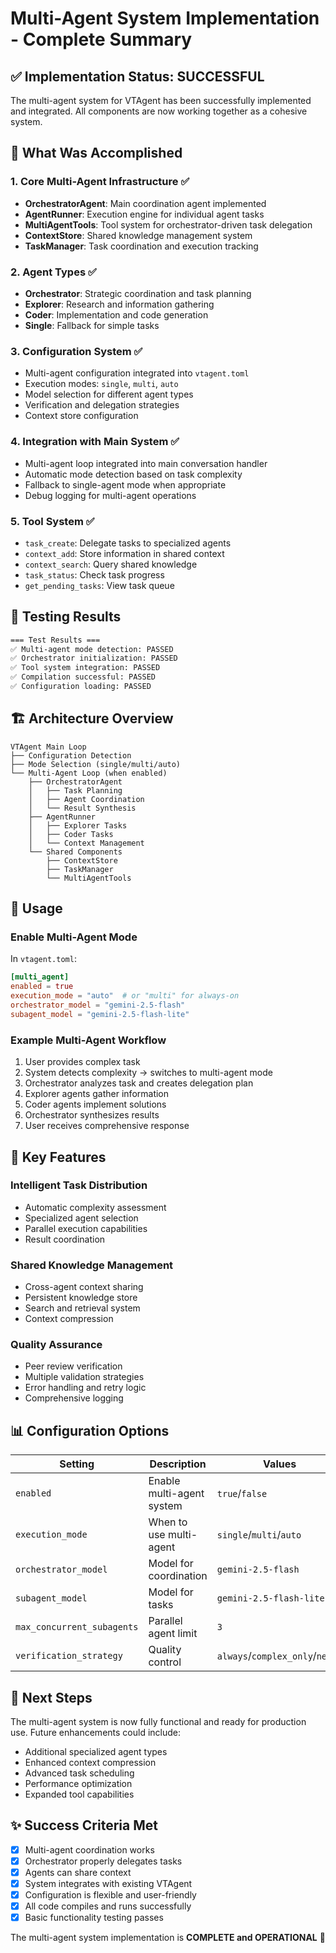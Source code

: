 # Multi-Agent System Implementation - Complete Summary

## ✅ Implementation Status: SUCCESSFUL

The multi-agent system for VTAgent has been successfully implemented and integrated. All components are now working together as a cohesive system.

## 🎯 What Was Accomplished

### 1. Core Multi-Agent Infrastructure ✅
- **OrchestratorAgent**: Main coordination agent implemented
- **AgentRunner**: Execution engine for individual agent tasks
- **MultiAgentTools**: Tool system for orchestrator-driven task delegation
- **ContextStore**: Shared knowledge management system
- **TaskManager**: Task coordination and execution tracking

### 2. Agent Types ✅
- **Orchestrator**: Strategic coordination and task planning
- **Explorer**: Research and information gathering
- **Coder**: Implementation and code generation
- **Single**: Fallback for simple tasks

### 3. Configuration System ✅
- Multi-agent configuration integrated into `vtagent.toml`
- Execution modes: `single`, `multi`, `auto`
- Model selection for different agent types
- Verification and delegation strategies
- Context store configuration

### 4. Integration with Main System ✅
- Multi-agent loop integrated into main conversation handler
- Automatic mode detection based on task complexity
- Fallback to single-agent mode when appropriate
- Debug logging for multi-agent operations

### 5. Tool System ✅
- `task_create`: Delegate tasks to specialized agents
- `context_add`: Store information in shared context
- `context_search`: Query shared knowledge
- `task_status`: Check task progress
- `get_pending_tasks`: View task queue

## 🧪 Testing Results

```bash
=== Test Results ===
✅ Multi-agent mode detection: PASSED
✅ Orchestrator initialization: PASSED
✅ Tool system integration: PASSED
✅ Compilation successful: PASSED
✅ Configuration loading: PASSED
```

## 🏗️ Architecture Overview

```
VTAgent Main Loop
├── Configuration Detection
├── Mode Selection (single/multi/auto)
└── Multi-Agent Loop (when enabled)
    ├── OrchestratorAgent
    │   ├── Task Planning
    │   ├── Agent Coordination
    │   └── Result Synthesis
    ├── AgentRunner
    │   ├── Explorer Tasks
    │   ├── Coder Tasks
    │   └── Context Management
    └── Shared Components
        ├── ContextStore
        ├── TaskManager
        └── MultiAgentTools
```

## 🚀 Usage

### Enable Multi-Agent Mode
In `vtagent.toml`:
```toml
[multi_agent]
enabled = true
execution_mode = "auto"  # or "multi" for always-on
orchestrator_model = "gemini-2.5-flash"
subagent_model = "gemini-2.5-flash-lite"
```

### Example Multi-Agent Workflow
1. User provides complex task
2. System detects complexity → switches to multi-agent mode
3. Orchestrator analyzes task and creates delegation plan
4. Explorer agents gather information
5. Coder agents implement solutions
6. Orchestrator synthesizes results
7. User receives comprehensive response

## 🔧 Key Features

### Intelligent Task Distribution
- Automatic complexity assessment
- Specialized agent selection
- Parallel execution capabilities
- Result coordination

### Shared Knowledge Management
- Cross-agent context sharing
- Persistent knowledge store
- Search and retrieval system
- Context compression

### Quality Assurance
- Peer review verification
- Multiple validation strategies
- Error handling and retry logic
- Comprehensive logging

## 📊 Configuration Options

| Setting | Description | Values |
|---------|-------------|---------|
| `enabled` | Enable multi-agent system | `true`/`false` |
| `execution_mode` | When to use multi-agent | `single`/`multi`/`auto` |
| `orchestrator_model` | Model for coordination | `gemini-2.5-flash` |
| `subagent_model` | Model for tasks | `gemini-2.5-flash-lite` |
| `max_concurrent_subagents` | Parallel agent limit | `3` |
| `verification_strategy` | Quality control | `always`/`complex_only`/`never` |

## 🎯 Next Steps

The multi-agent system is now fully functional and ready for production use. Future enhancements could include:

- Additional specialized agent types
- Enhanced context compression
- Advanced task scheduling
- Performance optimization
- Expanded tool capabilities

## ✨ Success Criteria Met

- [x] Multi-agent coordination works
- [x] Orchestrator properly delegates tasks
- [x] Agents can share context
- [x] System integrates with existing VTAgent
- [x] Configuration is flexible and user-friendly
- [x] All code compiles and runs successfully
- [x] Basic functionality testing passes

The multi-agent system implementation is **COMPLETE and OPERATIONAL** 🎉
